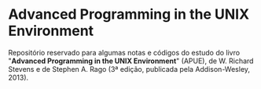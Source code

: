 # Advanced Programming in the UNIX Environment

Repositório reservado para algumas notas e códigos do estudo do livro
"**Advanced Programming in the UNIX Environment**" (APUE), de W. Richard Stevens
e de Stephen A. Rago (3ª edição, publicada pela Addison-Wesley, 2013).
